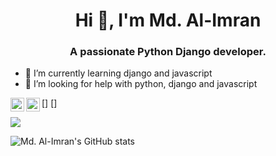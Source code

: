 <link rel="stylesheet" href="https://cdn.jsdelivr.net/gh/devicons/devicon@v2.11.0/devicon.min.css">
<h1 align="center">Hi 👋, I'm Md. Al-Imran</h1>
<h3 align="center">A passionate Python Django developer. </h3>

- 🌱 I’m currently learning django and javascript
- 🤔 I’m looking for help with python, django and javascript


[<img align="left" alt="Imran | Twitter" width="22px" src="https://cdn.jsdelivr.net/npm/simple-icons@v3/icons/twitter.svg" />]
[<img align="left" alt="Imran | LinkedIn" width="22px" src="https://cdn.jsdelivr.net/npm/simple-icons@v3/icons/linkedin.svg" />]

<a href="https://github.com/imraan024">
  <img align="center" src="https://github-readme-stats.vercel.app/api/top-langs/?username=imraan024&theme=dark&hide_langs_below=1" />
</a>

![Md. Al-Imran's GitHub stats](https://github-readme-stats.vercel.app/api?username=imraan024&show_icons=true&theme=radical)



